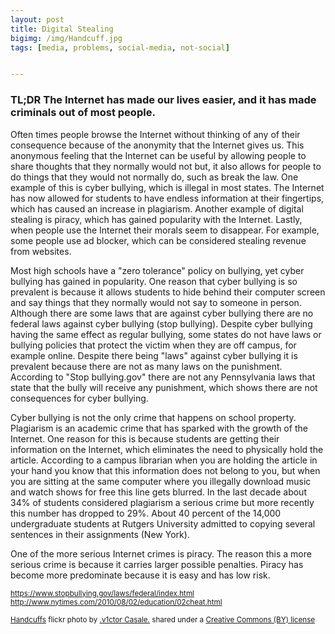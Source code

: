 ```yaml
---
layout: post
title: Digital Stealing
bigimg: /img/Handcuff.jpg
tags: [media, problems, social-media, not-social]


---
```

### TL;DR The Internet has made our lives easier, and it has made criminals out of most people.

Often times people browse the Internet without thinking of any of their consequence because of the anonymity that the Internet gives us. This anonymous feeling that the Internet can be useful by allowing people to share thoughts that they normally would not but, it also allows for people to do things that they would not normally do, such as break the law. One example of this is cyber bullying, which is illegal in most states. The Internet has now allowed for students to have endless information at their fingertips, which has caused an increase in plagiarism. Another example of digital stealing is piracy, which has gained popularity with the Internet. Lastly, when people use the Internet their morals seem to disappear. For example, some people use ad blocker, which can be considered stealing revenue from websites.

Most high schools have a "zero tolerance" policy on bullying, yet cyber bullying has gained in popularity. One reason that cyber bullying is so prevalent is because it allows students to hide behind their computer screen and say things that they normally would not say to someone in person. Although there are some laws that are against cyber bullying there are no federal laws against cyber bullying (stop bullying). Despite cyber bullying having the same effect as regular bullying, some states do not have laws or bullying policies that protect the victim when they are off campus, for example online. Despite there being "laws" against cyber bullying it is prevalent because there are not as many laws on the punishment. According to "Stop bullying.gov" there are not any Pennsylvania laws that state that the bully will receive any punishment, which shows there are not consequences for cyber bullying.

Cyber bullying is not the only crime that happens on school property. Plagiarism is an academic crime that has sparked with the growth of the Internet. One reason for this is because students are getting their information on the Internet, which eliminates the need to physically hold the article. According to a campus librarian when you are holding the article in your hand you know that this information does not belong to you, but when you are sitting at the same computer where you illegally download music and watch shows for free this line gets blurred. In the last decade about 34% of students considered plagiarism a serious crime but more recently this number has dropped to 29%. About 40 percent of the 14,000 undergraduate students at Rutgers University admitted to copying several sentences in their assignments (New York).    

One of the more serious Internet crimes is piracy. The reason this a more serious crime is because it carries larger possible penalties. Piracy has become more predominate because it is easy and has low risk.     


<small> https://www.stopbullying.gov/laws/federal/index.html </small>
<small> http://www.nytimes.com/2010/08/02/education/02cheat.html </small>


<small> <a title="Handcuffs" href="https://flickr.com/photos/v1ctor/7606416730">Handcuffs</a> flickr photo by <a href="https://flickr.com/people/v1ctor">.v1ctor Casale.</a> shared under a <a href="https://creativecommons.org/licenses/by/2.0/">Creative Commons (BY) license</a> </small>
